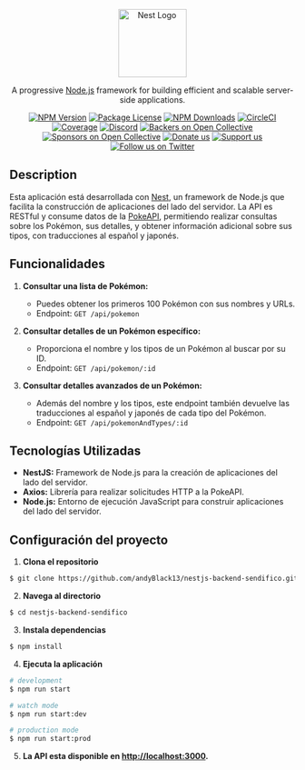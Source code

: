 <p align="center">
  <a href="http://nestjs.com/" target="blank"><img src="https://nestjs.com/img/logo-small.svg" width="120" alt="Nest Logo" /></a>
</p>

[circleci-image]: https://img.shields.io/circleci/build/github/nestjs/nest/master?token=abc123def456
[circleci-url]: https://circleci.com/gh/nestjs/nest

  <p align="center">A progressive <a href="http://nodejs.org" target="_blank">Node.js</a> framework for building efficient and scalable server-side applications.</p>
    <p align="center">
<a href="https://www.npmjs.com/~nestjscore" target="_blank"><img src="https://img.shields.io/npm/v/@nestjs/core.svg" alt="NPM Version" /></a>
<a href="https://www.npmjs.com/~nestjscore" target="_blank"><img src="https://img.shields.io/npm/l/@nestjs/core.svg" alt="Package License" /></a>
<a href="https://www.npmjs.com/~nestjscore" target="_blank"><img src="https://img.shields.io/npm/dm/@nestjs/common.svg" alt="NPM Downloads" /></a>
<a href="https://circleci.com/gh/nestjs/nest" target="_blank"><img src="https://img.shields.io/circleci/build/github/nestjs/nest/master" alt="CircleCI" /></a>
<a href="https://coveralls.io/github/nestjs/nest?branch=master" target="_blank"><img src="https://coveralls.io/repos/github/nestjs/nest/badge.svg?branch=master#9" alt="Coverage" /></a>
<a href="https://discord.gg/G7Qnnhy" target="_blank"><img src="https://img.shields.io/badge/discord-online-brightgreen.svg" alt="Discord"/></a>
<a href="https://opencollective.com/nest#backer" target="_blank"><img src="https://opencollective.com/nest/backers/badge.svg" alt="Backers on Open Collective" /></a>
<a href="https://opencollective.com/nest#sponsor" target="_blank"><img src="https://opencollective.com/nest/sponsors/badge.svg" alt="Sponsors on Open Collective" /></a>
  <a href="https://paypal.me/kamilmysliwiec" target="_blank"><img src="https://img.shields.io/badge/Donate-PayPal-ff3f59.svg" alt="Donate us"/></a>
    <a href="https://opencollective.com/nest#sponsor"  target="_blank"><img src="https://img.shields.io/badge/Support%20us-Open%20Collective-41B883.svg" alt="Support us"></a>
  <a href="https://twitter.com/nestframework" target="_blank"><img src="https://img.shields.io/twitter/follow/nestframework.svg?style=social&label=Follow" alt="Follow us on Twitter"></a>
</p>
  <!--[![Backers on Open Collective](https://opencollective.com/nest/backers/badge.svg)](https://opencollective.com/nest#backer)
  [![Sponsors on Open Collective](https://opencollective.com/nest/sponsors/badge.svg)](https://opencollective.com/nest#sponsor)-->

## Description

Esta aplicación está desarrollada con [Nest](https://github.com/nestjs/nest), un framework de Node.js que facilita la construcción de aplicaciones del lado del servidor. La API es RESTful y consume datos de la [PokeAPI](https://pokeapi.co/docs/v2), permitiendo realizar consultas sobre los Pokémon, sus detalles, y obtener información adicional sobre sus tipos, con traducciones al español y japonés.

## Funcionalidades

1. **Consultar una lista de Pokémon:**
   - Puedes obtener los primeros 100 Pokémon con sus nombres y URLs.
   - Endpoint: `GET /api/pokemon`

2. **Consultar detalles de un Pokémon específico:**
   - Proporciona el nombre y los tipos de un Pokémon al buscar por su ID.
   - Endpoint: `GET /api/pokemon/:id`

3. **Consultar detalles avanzados de un Pokémon:**
   - Además del nombre y los tipos, este endpoint también devuelve las traducciones al español y japonés de cada tipo del Pokémon.
   - Endpoint: `GET /api/pokemonAndTypes/:id`

## Tecnologías Utilizadas

- **NestJS:** Framework de Node.js para la creación de aplicaciones del lado del servidor.
- **Axios:** Librería para realizar solicitudes HTTP a la PokeAPI.
- **Node.js:** Entorno de ejecución JavaScript para construir aplicaciones del lado del servidor.

## Configuración del proyecto

1. **Clona el repositorio**

```bash
$ git clone https://github.com/andyBlack13/nestjs-backend-sendifico.git
```

2. **Navega al directorio**

```bash
$ cd nestjs-backend-sendifico
```

3. **Instala dependencias**

```bash
$ npm install
```

4. **Ejecuta la aplicación**

```bash
# development
$ npm run start

# watch mode
$ npm run start:dev

# production mode
$ npm run start:prod

```

5. **La API esta disponible en [http://localhost:3000](http://localhost:3000).**

